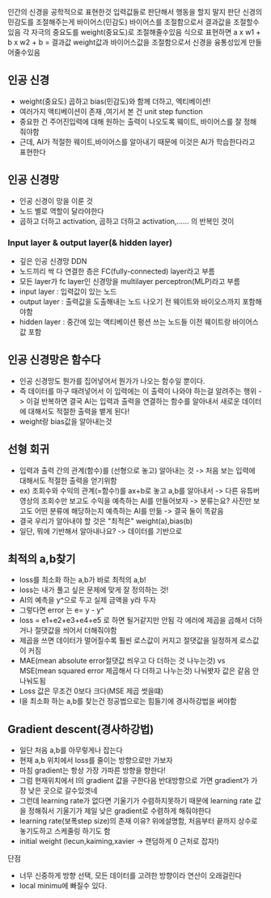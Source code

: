 인간의 신경을 공학적으로 표현한것
입력값들로 판단해서 행동을 할지 말지 판단
신경의 민감도를 조절해주는게 바이어스(민감도)
바이어스를 조절함으로서 결과값을 조절할수있음
각 자극의 중요도를 weight(중요도)로 조절해줄수있음 
식으로 표현하면 a x w1 + b x w2 + b = 결과값
weight값과 바이어스값을 조절함으로서 신경을 융통성있게 만들어줄수있음

## **인공 신경**
- weight(중요도) 곱하고 bias(민감도)와 함께 더하고, 엑티베이션!
- 여러가지 액티베이션이 존재 ,여기서 본 건 unit step function
- 중요한 건 주어진입력에 대해 원하는 출력이 나오도록 웨이트, 바이어스를 잘 정해줘야함
- 근데, AI가 적절한 웨이트,바이어스를 알아내기 때문에 이것은 AI가 학습한다라고 표현한다

## 인공 신경망
- 인공 신경이 망을 이룬 것
- 노드 별로 역할이 달라야한다
- 곱하고 더하고 activation, 곱하고 더하고 activation,...... 의 반복인 것이
### Input layer & output layer(& hidden layer)
- 깊은 인공 신경망 DDN
- 노드끼리 싹 다 연결한 층은 FC(fully-connected) layer라고 부름
- 모든 layer가 fc layer인 신경망을 multilayer perceptron(MLP)라고 부름
- input layer : 입력값이 있는 노드
- output layer : 출력값을 도출해내는 노드 나오기 전 웨이트와 바이오스까지 포함해야함
- hidden layer : 중간에 있는 액티베이션 펑션 쓰는 노드들 이전 웨이트랑 바이어스 값 포함

## 인공 신경망은 함수다
- 인공 신경망도 뭔가를 집어넣어서 뭔가가 나오는 함수일 뿐이다.
- 즉 데이터를 마구 때려넣어서 이 입력에는 이 출력이 나와야 하는걸 알려주는 행위 -> 이걸 반복하면 결국 AI는 입력과 출력을 연결하는 함수를 알아내서 새로운 데이터에 대해서도 적절한 출력을 뱉게 된다!
- weight랑 bias값을 알아내는것 

## 선형 회귀
- 입력과 출력 간의 관계(함수)를 (선형으로 놓고) 알아내는 것 -> 처음 보는 입력에 대해서도 적절한 출력을 얻기위함
- ex) 조회수와 수익의 관계(=함수!)를 ax+b로 놓고 a,b를 알아내서 
-> 다른 유튜버 영상의 조회수만 보고도 수익을 예측하는 AI를 만들어보자
-> 분류는요? 사진만 보고도 어떤 분류에 해당하는지 예측하는 AI를 만듦
-> 결국 둘이 똑같음
- 결국 우리가 알아내야 할 것은 "최적은" weight(a),bias(b)
- 일단, 뭐에 기반해서 알아내나요? -> 데이터를 기반으로

## 최적의 a,b찾기
- loss를 최소화 하는 a,b가 바로 최적의 a,b!
- loss는 내가 풀고 싶은 문제에 맞게 잘 정의하는 것!
- AI의 예측을 y^으로 두고 실제 금액을 y라 두자
- 그렇다면 error 는 e= y - y^
- loss = e1+e2+e3+e4+e5 로 하면 될거같지만 안됨 각 에러에 제곱을 곱해서 더하거나 절댓값을 씌어서 더해줘야함
- 제곱을 쓰면 데이터가 멀어질수록 훨씬 로스값이 커지고 절댓값을 일정하게 로스값이 커짐
- MAE(mean absolute error절댓값 씌우고 다 더하는 것 나누는것) vs MSE(mean squared error 제곱해서 다 더하고 나누는것) 나눠봣자 값은 같음 안나눠도됨
- Loss 값은 무조건 0보다 크다(MSE 제곱 썻을떄)
- l을 최소화 하는 a,b를 찾는건 정공법으로는 힘들기에 경사하강법을 써야함
## Gradient descent(경사하강법)
- 일단 처음 a,b를 아무렇게나 잡는다
- 현재 a,b 위치에서 loss를 줄이는 방향으로만 가보자 
- 마침 gradient는 항상 가장 가파른 방향을 향한다!
- 그럼 현재위치에서 l의 gradient 값을 구한다음 반대방향으로 가면 gradient가 가장 낮은 곳으로 갈수있겟네
- 그런데 learning rate가 없다면 기울기가 수렴하지못하기 때문에 learning rate 값을 정해줘서 기울기가 제일 낮은 gradient로 수렴하게 해줘야한다
- learning rate(보폭step size)의 존재 이유? 위에설명함, 처음부터 끝까지 상수로 놓기도하고 스케줄링 하기도 함
- initial weight (lecun,kaiming,xavier -> 랜덤하게 0 근처로 잡자!)

단점
- 너무 신중하게 방향 선택, 모든 데이터를 고려한 방향이라 연산이 오래걸린다
- local minimu에 빠질수 있다.